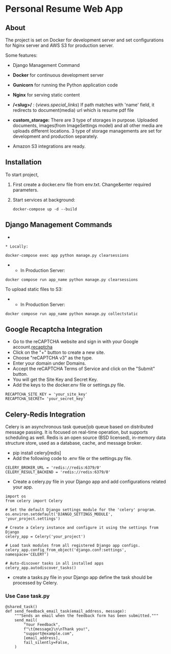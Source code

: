 # Personal Resume Web App

## About

The project is set on Docker for development server and set configurations for  Nginx server and AWS S3 for production server.

Some features:

* Django Management Command


* **Docker** for continuous development server


* **Gunicorn** for running the Python application code


* **Nginx** for serving static content


* **/\<slug>/** : (_views.special_links_)  If path matches with 'name' field, it redirects to document(media) url which
  is resume pdf file



* **custom_storage:** There are 3 type of storages in purpose. Uploaded documents, images(from ImageSettings model) and
  all other media are uploads different locations. 3 type of storage managements are set for development and production
  separately.



* Amazon S3 integrations are ready.

## Installation

To start project,

1. First create a docker.env file from env.txt. Change&enter required parameters.


2. Start services at background:

   `docker-compose up -d --build`

## Django Management Commands

*

    * Locally:

`docker-compose exec app python manage.py clearsessions`

*
    * In Production Server:

`docker compose run app_name python manage.py clearsessions`

To upload static files to S3:

*
  * In Production Server:
  
`docker compose run app_name python manage.py collectstatic`

## Google Recaptcha Integration
* Go to the reCAPTCHA website and sign in with your Google account.[recaptcha](https://www.google.com/recaptcha/about/)
* Click on the "+" button to create a new site.
* Choose "reCAPTCHA v3" as the type.
* Enter your domain under Domains.
* Accept the reCAPTCHA Terms of Service and click on the "Submit" button.
* You will get the Site Key and Secret Key.
* Add the keys to the docker.env file or settings.py file.
``` 
RECAPTCHA_SITE_KEY = 'your_site_key'
RECAPTCHA_SECRET= 'your_secret_key'
``` 

## Celery-Redis Integration
Celery is an asynchronous task queue/job queue based on distributed message passing. 
It is focused on real-time operation, but supports scheduling as well.
Redis is an open source (BSD licensed), in-memory data structure store, used as a database, cache, and message broker.

* pip install celery[redis]
* Add the following code to .env file or the settings.py file.
```
CELERY_BROKER_URL = 'redis://redis:6379/0'
CELERY_RESULT_BACKEND = 'redis://redis:6379/0'
```
* Create a celery.py file in your Django app and add configurations related your app.
```
import os
from celery import Celery

# Set the default Django settings module for the 'celery' program.
os.environ.setdefault('DJANGO_SETTINGS_MODULE', 'your_project.settings')

# Create a Celery instance and configure it using the settings from Django
celery_app = Celery('your_project')

# Load task modules from all registered Django app configs.
celery_app.config_from_object('django.conf:settings', namespace='CELERY')

# Auto-discover tasks in all installed apps
celery_app.autodiscover_tasks()
```
* create a tasks.py file in your Django app define the task should be processed by Celery.
### Use Case task.py
```
@shared_task()
def send_feedback_email_task(email_address, message):
    """Sends an email when the feedback form has been submitted."""
    send_mail(
        "Your Feedback",
        f"\t{message}\n\nThank you!",
        "support@example.com",
        [email_address],
        fail_silently=False,
    )
```







